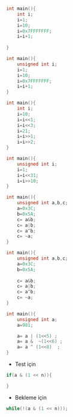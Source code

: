 ```C
int main(){
	int i;
	i=1;
	i=10;
	i=0x7FFFFFFF;
	i=i+1;
	
}

```



```C
int main(){
	unsigned int i;
	i=1;
	i=10;
	i=0x7FFFFFFF;
	i=i+1;	
}

```

```C
int main(){
	int i;
	i=10;
	i=i<<1;
	i=i<<3;
	i=21;
	i=i>>1;
	i=i>>2;	
}

```

```C
int main(){
	unsigned int i;
	i=1;
	i=i<<31;
	i=i>>10;
}

```

```C
int main(){
	unsigned int a,b,c;
	a=0x3C;
	b=0x5A;
	c= a&b;
	c= a|b;
	c= a^b;
	c= ~a;
}

```

```C
int main(){
	unsigned int a,b,c;
	a=0x3C;
	b=0x5A;
	
	c= a&b;
	c= a|b;
	c= a^b;
	c= ~a;
}

```


```C
int main(){
	unsigned int a;
	a=981;

	a= a | (1<<5) ;
	a= a &  ~(1<<6) ;
	a= a ^ (1<<8)  ;
}
```

- Test için 

```C
if(a & (1 << n)){

}
```

- Bekleme için

```C
while(!(a & (1 << n)));
```